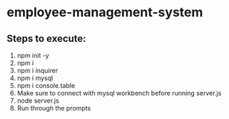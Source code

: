 # employee-management-system


## Steps to execute:
1. npm init -y
2. npm i
3. npm i inquirer
4. npm i mysql
5. npm i console.table
6. Make sure to connect with mysql workbench before running server.js
7. node server.js
8. Run through the prompts 